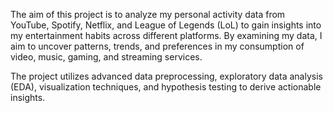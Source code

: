 
The aim of this project is to analyze my personal activity data from YouTube, Spotify, Netflix, and League of Legends (LoL) to gain insights into my entertainment habits across different platforms. By examining my data, I aim to uncover patterns, trends, and preferences in my consumption of video, music, gaming, and streaming services.

The project utilizes advanced data preprocessing, exploratory data analysis (EDA), visualization techniques, and hypothesis testing to derive actionable insights.
